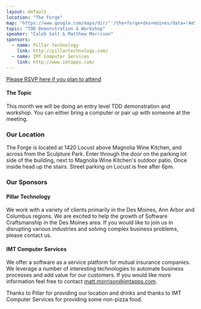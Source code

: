 ```yaml
---
layout: default
location: "The Forge"
map: "https://www.google.com/maps/dir/''/the+forge+des+moines/data=!4m5!4m4!1m0!1m2!1m1!1s0x87ee991d8dca415f:0x84112296254b6c27?sa=X&ved=0ahUKEwjZyL6P2MrRAhVk7IMKHbjFA6wQ9RcIeDAL"
topic: "TDD Demonstration & Workshop"
speaker: "Caleb Salt & Matthew Morrison"
sponsors:
  - name: Pillar Technology
    link: http://pillartechnology.com/
  - name: IMT Computer Services
    link: http://www.imtapps.com/
---
```


[Please RSVP here if you plan to attend](https://www.eventbrite.com/e/pyowa-february-2018-tickets-42720375794)



#### The Topic

This month we will be doing an entry level TDD demonstration and workshop. You can either bring a computer or pair up with someone at the meeting.


### Our Location

The Forge is located at 1420 Locust above Magnolia Wine Kitchen, and across from the Sculpture Park. Enter through the door on the parking lot side of the building, next to Magnolia Wine Kitchen's outdoor patio. Once inside head up the stairs. Street parking on Locust is free after 6pm.


### Our Sponsors

#### Pillar Technology

We work with a variety of clients primarily in the Des Moines, Ann Arbor and Columbus regions. We are excited to help the growth of Software Craftsmanship in the Des Moines area. If you would like to join us in disrupting various industries and solving complex business problems, please contact us.

#### IMT Computer Services

We offer a software as a service platform for mutual insurance companies. We leverage a number of interesting technologies to automate business processes and add value for our customers. If you would like more information feel free to contact matt.morrison@imtapps.com.


Thanks to Pillar for providing our location and drinks and thanks to IMT Computer Services for providing some non-pizza food.
